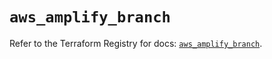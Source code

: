 # `aws_amplify_branch`

Refer to the Terraform Registry for docs: [`aws_amplify_branch`](https://registry.terraform.io/providers/hashicorp/aws/5.100.0/docs/resources/amplify_branch).
